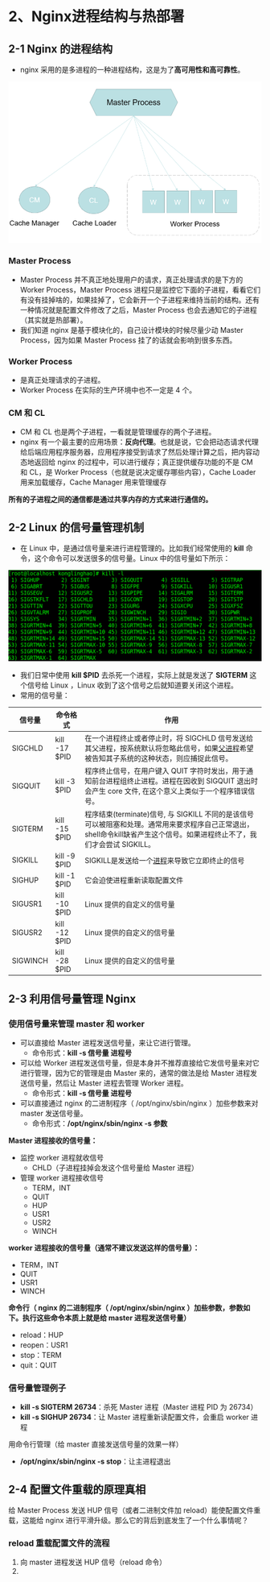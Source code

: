 # 2、Nginx进程结构与热部署

## 2-1 Nginx 的进程结构

- nginx 采用的是多进程的一种进程结构，这是为了**高可用性和高可靠性**。

<img src="./media/3.png"/>

### Master Process

- Master Process 并不真正地处理用户的请求，真正处理请求的是下方的 Worker Process，Master Process 进程只是监控它下面的子进程，看看它们有没有挂掉啥的，如果挂掉了，它会新开一个子进程来维持当前的结构。还有一种情况就是配置文件修改了之后，Master Process 也会去通知它的子进程（其实就是热部署）。
- 我们知道 nginx 是基于模块化的，自己设计模块的时候尽量少动 Master Process，因为如果 Master Process 挂了的话就会影响到很多东西。

### Worker Process

- 是真正处理请求的子进程。
- Worker Process 在实际的生产环境中也不一定是 4 个。

### CM 和 CL

- CM 和 CL 也是两个子进程，一看就是管理缓存的两个子进程。
- nginx 有一个最主要的应用场景：**反向代理**。也就是说，它会把动态请求代理给后端应用程序服务器，应用程序接受到请求了然后处理计算之后，把内容动态地返回给 nginx 的过程中，可以进行缓存；真正提供缓存功能的不是 CM 和 CL，是 Worker Process（也就是说决定缓存哪些内容），Cache Loader 用来加载缓存，Cache Manager 用来管理缓存

**所有的子进程之间的通信都是通过共享内存的方式来进行通信的。**

## 2-2 Linux 的信号量管理机制

- 在 Linux 中，是通过信号量来进行进程管理的。比如我们经常使用的 **kill** 命令，这个命令可以发送很多的信号量。Linux 中的信号量如下所示：

<img src="./media/4.png"/>

- 我们日常中使用 **kill $PID** 去杀死一个进程，实际上就是发送了 **SIGTERM** 这个信号给 Linux ，Linux 收到了这个信号之后就知道要关闭这个进程。
- 常用的信号量：

| 信号量   | 命令格式      | 作用                                                         |
| -------- | ------------- | ------------------------------------------------------------ |
| SIGCHLD  | kill -17 $PID | 在一个进程终止或者停止时，将 SIGCHLD 信号发送给其父进程，按系统默认将忽略此信号，如果[父进程](https://baike.baidu.com/item/父进程/614062)希望被告知其子系统的这种状态，则应捕捉此信号。 |
| SIGQUIT  | kill -3 $PID  | 程序终止信号，在用户键入 QUIT 字符时发出，用于通知前台进程组终止进程。进程在因收到 SIGQUIT 退出时会产生 core 文件, 在这个意义上类似于一个程序错误信号。 |
| SIGTERM  | kill -15 $PID | 程序结束(terminate)信号, 与 SIGKILL 不同的是该信号可以被阻塞和处理。通常用来要求程序自己正常退出，shell命令kill缺省产生这个信号。如果进程终止不了，我们才会尝试 SIGKILL。 |
| SIGKILL  | kill -9 $PID  | SIGKILL是发送给一个[进程](https://baike.baidu.com/item/进程/382503)来导致它立即终止的信号 |
| SIGHUP   | kill -1 $PID  | 它会迫使进程重新读取配置文件                                 |
| SIGUSR1  | kill -10 $PID | Linux 提供的自定义的信号量                                   |
| SIGUSR2  | kill -12 $PID | Linux 提供的自定义的信号量                                   |
| SIGWINCH | kill -28 $PID | Linux 提供的自定义的信号量                                   |

## 2-3 利用信号量管理 Nginx

### 使用信号量来管理 master 和 worker

- 可以直接给 Master 进程发送信号量，来让它进行管理。
  - 命令形式：**kill -s 信号量 进程号**
- 可以给 Worker 进程发送信号量，但是本身并不推荐直接给它发信号量来对它进行管理，因为它的管理是由 Master 来的，通常的做法是给 Master 进程发送信号量，然后让 Master 进程去管理 Worker 进程。
  - 命令形式：**kill -s 信号量 进程号**
- 可以直接通过 nginx 的二进制程序（ /opt/nginx/sbin/nginx ）加些参数来对 master 发送信号量。
  - 命令形式：**/opt/nginx/sbin/nginx -s 参数**

**Master 进程接收的信号量：**

- 监控 worker 进程就收信号
  - CHLD（子进程挂掉会发这个信号量给 Master 进程）
- 管理 worker 进程接收信号
  - TERM，INT
  - QUIT
  - HUP
  - USR1
  - USR2
  - WINCH

**worker 进程接收的信号量（通常不建议发送这样的信号量）：**

- TERM，INT
- QUIT
- USR1
- WINCH

**命令行（ nginx 的二进制程序（ /opt/nginx/sbin/nginx ）加些参数，参数如下。执行这些命令本质上就是给 master 进程发送信号量）**

- reload：HUP
- reopen：USR1
- stop：TERM
- quit：QUIT

### 信号量管理例子

- **kill -s SIGTERM 26734**：杀死 Master 进程（Master 进程 PID 为 26734）
- **kill -s SIGHUP 26734**：让 Master 进程重新读配置文件，会重启 worker 进程

用命令行管理（给 master 直接发送信号量的效果一样）

- **/opt/nginx/sbin/nginx -s stop**：让主进程退出

## 2-4 配置文件重载的原理真相

给 Master Process 发送 HUP 信号（或者二进制文件加 reload）能使配置文件重载，这能给 nginx 进行平滑升级。那么它的背后到底发生了一个什么事情呢？

### reload 重载配置文件的流程

1. 向 master 进程发送 HUP 信号（reload 命令）
2. 